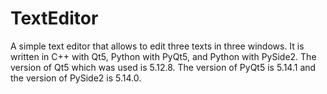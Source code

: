 # TextEditor
A simple text editor that allows to edit three texts in three windows. It is written in C++ with Qt5, Python with PyQt5, and Python with PySide2. The version of Qt5 which was used is 5.12.8. The version of PyQt5 is 5.14.1 and the version of PySide2 is 5.14.0.
